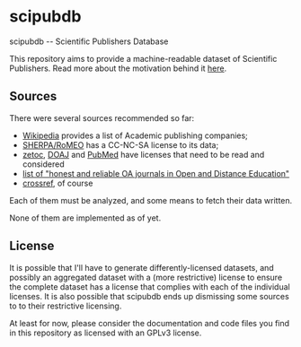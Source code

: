 scipubdb
========

scipubdb -- Scientific Publishers Database

This repository aims to provide a machine-readable dataset of Scientific Publishers.
Read more about the motivation behind it [here](https://discuss.okfn.org/t/academic-scientific-publishers-dataset/2866/6).

Sources
-------

There were several sources recommended so far:
- [Wikipedia](https://en.wikipedia.org/wiki/Category:Academic_publishing_companies) provides a list of Academic publishing companies;
- [SHERPA/RoMEO](http://www.sherpa.ac.uk/romeo/journalbrowse.php) has a CC-NC-SA license to its data;
- [zetoc](http://zetoc.jisc.ac.uk/jnllist.html), [DOAJ](https://doaj.org/api/v1/docs) and [PubMed](http://www.ncbi.nlm.nih.gov/pubmed/) have licenses that need to be read and considered
- [list of "honest and reliable OA journals in Open and Distance Education"](https://oerqualityproject.wordpress.com/2015/10/21/honest-and-reliable-open-access-journals-in-open-and-distance-education/)
- [crossref](https://github.com/CrossRef/rest-api-doc/blob/master/rest_api.md), of course

Each of them must be analyzed, and some means to fetch their data written.

None of them are implemented as of yet.

License
-------

It is possible that I'll have to generate differently-licensed datasets, and possibly an aggregated dataset with a (more restrictive) license to ensure the complete dataset has a license that complies with each of the individual licenses.
It is also possible that scipubdb ends up dismissing some sources to to their restrictive licensing.

At least for now, please consider the documentation and code files you find in this repository as licensed with an GPLv3 license.
